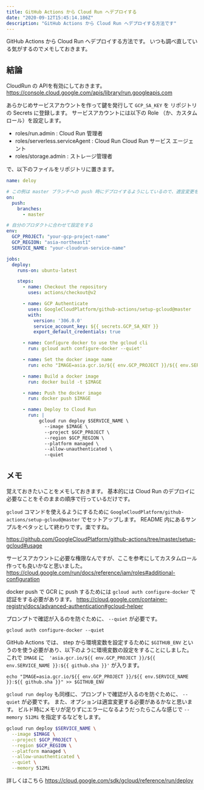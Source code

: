 ```yaml
---
title: GitHub Actions から Cloud Run へデプロイする
date: "2020-09-12T15:45:14.186Z"
description: "GitHub Actions から Cloud Run へデプロイする方法です"
---
```


GitHub Actions から Cloud Run へデプロイする方法です。
いつも調べ直している気がするのでメモしておきます。

## 結論

CloudRun の APIを有効にしておきます。
https://console.cloud.google.com/apis/library/run.googleapis.com

あらかじめサービスアカウントを作って鍵を発行して `GCP_SA_KEY` を リポジトリの Secrets に登録します。
サービスアカウントには以下の Role （か、カスタムロール）を設定します。

- roles/run.admin : Cloud Run 管理者
- roles/serverless.serviceAgent	: Cloud Run Cloud Run サービス エージェント
- roles/storage.admin	: ストレージ管理者

で、以下のファイルをリポジトリに置きます。

```yaml:title=.github/workflow/deploy.yml
name: deloy

# この例は master ブランチへの push 時にデプロイするようにしているので、適宜変更をする
on: 
  push:
    branches:
      - master

# 自分のプロダクトに合わせて設定をする
env:
  GCP_PROJECT: "your-gcp-project-name"
  GCP_REGION: "asia-northeast1"
  SERVICE_NAME: "your-cloudrun-service-name"

jobs:
  deploy:
    runs-on: ubuntu-latest

    steps:
      - name: Checkout the repository
        uses: actions/checkout@v2

      - name: GCP Authenticate
        uses: GoogleCloudPlatform/github-actions/setup-gcloud@master
        with:
          version: '306.0.0'
          service_account_key: ${{ secrets.GCP_SA_KEY }}
          export_default_credentials: true

      - name: Configure docker to use the gcloud cli
        run: gcloud auth configure-docker --quiet'

      - name: Set the docker image name
        run: echo "IMAGE=asia.gcr.io/${{ env.GCP_PROJECT }}/${{ env.SERVICE_NAME }}:${{ github.sha }}" >> $GITHUB_ENV

      - name: Build a docker image
        run: docker build -t $IMAGE

      - name: Push the docker image
        run: docker push $IMAGE

      - name: Deploy to Cloud Run
        run: |
            gcloud run deploy $SERVICE_NAME \
              --image $IMAGE \
              --project $GCP_PROJECT \
              --region $GCP_REGION \
              --platform managed \
              --allow-unauthenticated \
              --quiet
```


## メモ

覚えておきたいことをメモしておきます。
基本的には Cloud Run のデプロイに必要なことをそのままの順序で行っているだけです。

`gcloud` コマンドを使えるようにするために `GoogleCloudPlatform/github-actions/setup-gcloud@master` でセットアップします。
README 内にあるサンプルをペタッとして終わりです。楽ですね。

https://github.com/GoogleCloudPlatform/github-actions/tree/master/setup-gcloud#usage

サービスアカウントに必要な権限なんですが、ここを参考にしてカスタムロール作っても良いかなと思いました。
https://cloud.google.com/run/docs/reference/iam/roles#additional-configuration

docker push で GCR に push するためには `gcloud auth configure-docker` で認証をする必要があります。
https://cloud.google.com/container-registry/docs/advanced-authentication#gcloud-helper

プロンプトで確認が入るのを防ぐために、 `--quiet` が必要です。

```
gcloud auth configure-docker --quiet
```

GitHub Actions では、 step から環境変数を設定するために `$GITHUB_ENV` というのを使う必要があり、以下のように環境変数の設定をすることにしました。
これで `IMAGE` に　`'asia.gcr.io/${{ env.GCP_PROJECT }}/${{ env.SERVICE_NAME }}:${{ github.sha }}'` が入ります。

```
echo "IMAGE=asia.gcr.io/${{ env.GCP_PROJECT }}/${{ env.SERVICE_NAME }}:${{ github.sha }}" >> $GITHUB_ENV
```

`gcloud run deploy` も同様に、プロンプトで確認が入るのを防ぐために、 `--quiet` が必要です。
また、オプションは適宜変更する必要があるかなと思います。
ビルド時にメモリが足りずにエラーになるようだったらこんな感じで `--memory 512Mi` を指定するなどをします。


```sh
gcloud run deploy $SERVICE_NAME \
  --image $IMAGE \
  --project $GCP_PROJECT \
  --region $GCP_REGION \
  --platform managed \
  --allow-unauthenticated \
  --quiet \
  --memory 512Mi
```

詳しくはこちら
https://cloud.google.com/sdk/gcloud/reference/run/deploy
